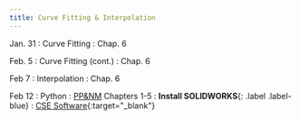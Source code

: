 ```yaml
---
title: Curve Fitting & Interpolation
---
```

Jan. 31
: Curve Fitting
  : Chap. 6

Feb. 5
: Curve Fitting (cont.)
  : Chap. 6

Feb 7
: Interpolation
  : Chap. 6

Feb 12
: Python 
  : [PP&NM](https://pythonnumericalmethods.berkeley.edu/notebooks/Index.html) Chapters 1-5
: **Install SOLIDWORKS**{: .label .label-blue} 
  : [CSE Software](https://cse.umn.edu/cseit/software){:target="_blank"}



